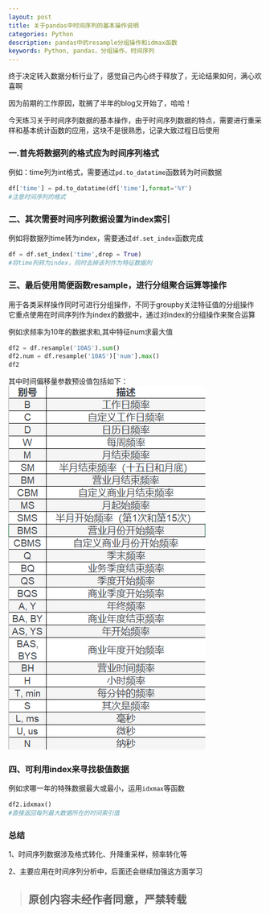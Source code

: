 ```yaml
---
layout: post
title: 关于pandas中时间序列的基本操作说明
categories: Python
description: pandas中的resample分组操作和idmax函数
keywords: Python, pandas，分组操作，时间序列
---
```

终于决定转入数据分析行业了，感觉自己内心终于释放了，无论结果如何，满心欢喜啊

因为前期的工作原因，耽搁了半年的blog又开始了，哈哈！

今天练习关于时间序列数据的基本操作，由于时间序列数据的特点，需要进行重采样和基本统计函数的应用，这块不是很熟悉，记录大致过程日后使用

### 一.首先将数据列的格式应为时间序列格式

例如：time列为int格式，需要通过`pd.to_datatime`函数转为时间数据
```python
df['time'] = pd.to_datatime(df['time'],format='%Y')
#注意时间序列的格式

```

### 二、其次需要时间序列数据设置为index索引

例如将数据列time转为index，需要通过`df.set_index`函数完成
```python
df = df.set_index('time',drop = True)
#将time列转为index，同时去掉该列作为特征数据列
```

### 三、最后使用简便函数resample，进行分组聚合运算等操作

用于各类采样操作同时可进行分组操作，不同于groupby关注特征值的分组操作
它重点使用在时间序列作为index的数据中，通过对index的分组操作来聚合运算

例如求频率为10年的数据求和,其中特征num求最大值
```python
df2 = df.resample('10AS').sum()
df2.num = df.resample('10AS')['num'].max()
df2
```

其中时间偏移量参数预设值包括如下：
![canshu](/images/blog/2018-03-10_0.png)

### 四、可利用index来寻找极值数据

例如求哪一年的特殊数据最大或最小，运用`idxmax`等函数
```python
df2.idxmax()
#直接返回每列最大数据所在的时间索引值
```

### 总结
1、时间序列数据涉及格式转化、升降重采样，频率转化等

2、主要应用在时间序列分析中，后面还会继续加强这方面学习

> ## 原创内容未经作者同意，严禁转载
